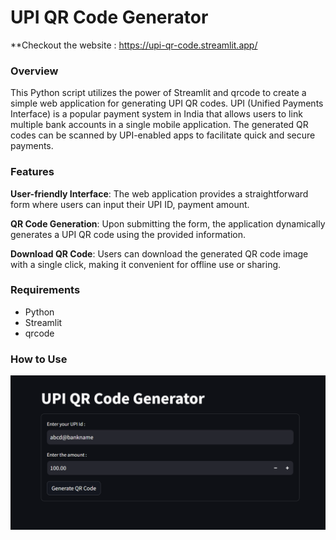 # UPI QR Code Generator

**Checkout the website : https://upi-qr-code.streamlit.app/

### Overview
This Python script utilizes the power of Streamlit and qrcode to create a simple web application for generating UPI QR codes. UPI (Unified Payments Interface) is a popular payment system in India that allows users to link multiple bank accounts in a single mobile application. The generated QR codes can be scanned by UPI-enabled apps to facilitate quick and secure payments.

### Features
**User-friendly Interface**: The web application provides a straightforward form where users can input their UPI ID, payment amount.

**QR Code Generation**: Upon submitting the form, the application dynamically generates a UPI QR code using the provided information.

**Download QR Code**: Users can download the generated QR code image with a single click, making it convenient for offline use or sharing.

### Requirements
- Python
- Streamlit
- qrcode

### How to Use
![The website UI](https://github.com/samvitgersappa/UPI-QR-Code-Generator/blob/main/apppic.png)
